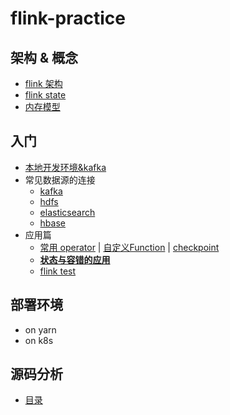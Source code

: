 # flink-practice

## 架构 & 概念

- [flink 架构](./doc/architecture/01-flink-architecture.md)
- [flink state](./doc/architecture/02-flink-concepters-state.md)
- [内存模型](./doc/architecture/05-memory-model.md)

## 入门

- [本地开发环境&kafka](./doc/tutorials/00-目录.md)
- 常见数据源的连接
    - [kafka](./doc/tutorials/03-flink对接ckafka.md)
    - [hdfs](./doc/tutorials/04-flink对接hdfs和cosx.md)
    - [elasticsearch](./doc/tutorials/05-flink对接elasticsearch.md)
    - [hbase](./doc/tutorials/06-flink-hbase.md)
- 应用篇
    - [常用 operator](./doc/application-dev-stream/07-operators.md)
      | [自定义Function](./doc/application-dev-stream/06-自定义Function.md)
      | [checkpoint](./doc/application-dev-stream/04-checkpoint-使用.md)
    - [**状态与容错的应用**](./doc/application-dev-stream/03-状态&容错的使用.md)
    - [flink test](./doc/application-dev-stream/08-flink-test.md)

## 部署环境

- on yarn
- on k8s

## 源码分析

- [目录](./doc/source/00-目录.md)





